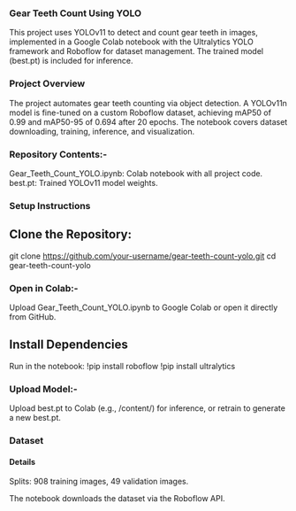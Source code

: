 ### Gear Teeth Count Using YOLO

This project uses YOLOv11 to detect and count gear teeth in images, implemented in a Google Colab notebook with the Ultralytics YOLO framework and Roboflow for dataset management. The trained model (best.pt) is included for inference.

### Project Overview

The project automates gear teeth counting via object detection. A YOLOv11n model is fine-tuned on a custom Roboflow dataset, achieving mAP50 of 0.99 and mAP50-95 of 0.694 after 20 epochs. The notebook covers dataset downloading, training, inference, and visualization.

### Repository Contents:-
Gear_Teeth_Count_YOLO.ipynb: Colab notebook with all project code.
best.pt: Trained YOLOv11 model weights.

### Setup Instructions

## Clone the Repository:
git clone https://github.com/your-username/gear-teeth-count-yolo.git
cd gear-teeth-count-yolo

### Open in Colab:-
Upload Gear_Teeth_Count_YOLO.ipynb to Google Colab or open it directly from GitHub.

## Install Dependencies
Run in the notebook:
  !pip install roboflow
  !pip install ultralytics

### Upload Model:-

Upload best.pt to Colab (e.g., /content/) for inference, or retrain to generate a new best.pt.


### Dataset

#### Details

Splits: 908 training images, 49 validation images.

The notebook downloads the dataset via the Roboflow API.

